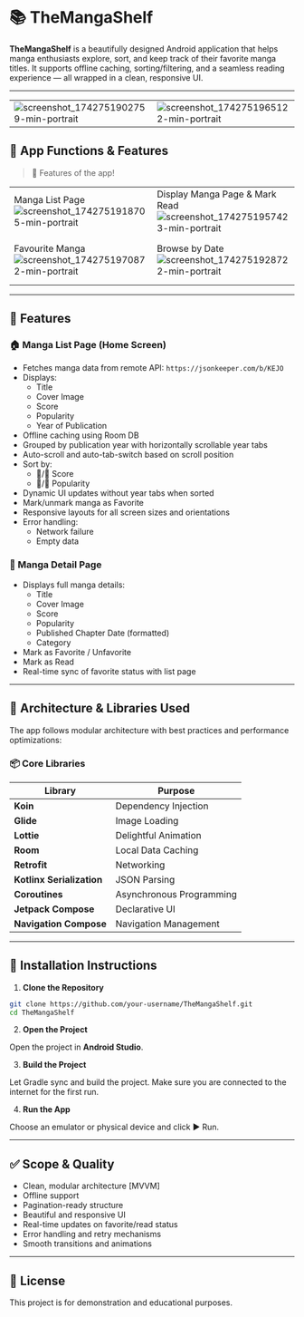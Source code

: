 # 📚 TheMangaShelf

**TheMangaShelf** is a beautifully designed Android application that helps manga enthusiasts explore, sort, and keep track of their favorite manga titles. It supports offline caching, sorting/filtering, and a seamless reading experience — all wrapped in a clean, responsive UI.

---



| | | |
|--|--|--|
| ![screenshot_1742751902759-min-portrait](https://github.com/user-attachments/assets/3d419f0b-6f0a-46cc-9b95-03c1129b3156) | ![screenshot_1742751965122-min-portrait](https://github.com/user-attachments/assets/b6759e58-c0d0-4fe1-b4d2-034286fdbf04) | ![screenshot_1742751918705-min-portrait](https://github.com/user-attachments/assets/511f42de-d049-4b5e-9a97-80ab86c4a006)| 


## 📸 App Functions & Features 

> 📌 Features of the app!

| | | |
|--|--|--|
| Manga List Page ![screenshot_1742751918705-min-portrait](https://github.com/user-attachments/assets/87de6e42-ff25-43f6-ae70-efd53cd104bb) | Display Manga Page & Mark Read ![screenshot_1742751957423-min-portrait](https://github.com/user-attachments/assets/c34c3f8c-58de-4cad-8b86-b561822c0bb3) | Sort Manga by [Score, Popularity]  ![screenshot_1742751938371-min-portrait](https://github.com/user-attachments/assets/e9ba521c-e2ac-4a6a-b77e-334fb12fa91f) |
| Favourite Manga ![screenshot_1742751970872-min-portrait](https://github.com/user-attachments/assets/177270fb-8898-4203-afd8-caab55162bd7) | Browse by Date ![screenshot_1742751928722-min-portrait](https://github.com/user-attachments/assets/1095ba20-9e28-4a98-afb9-e49c6273178a) |  Error Handling, Persistent Storege ![capture_1742752113213-min-portrait](https://github.com/user-attachments/assets/e906df8b-dea6-4fe3-ba49-4803342d740d) |




---
## 🚀 Features


### 🏠 Manga List Page (Home Screen)

- Fetches manga data from remote API: `https://jsonkeeper.com/b/KEJO`
- Displays:
  - Title
  - Cover Image
  - Score
  - Popularity
  - Year of Publication
- Offline caching using Room DB
- Grouped by publication year with horizontally scrollable year tabs
- Auto-scroll and auto-tab-switch based on scroll position
- Sort by:
  - 🔼/🔽 Score
  - 🔼/🔽 Popularity
- Dynamic UI updates without year tabs when sorted
- Mark/unmark manga as Favorite
- Responsive layouts for all screen sizes and orientations
- Error handling:
  - Network failure
  - Empty data

### 📄 Manga Detail Page

- Displays full manga details:
  - Title
  - Cover Image
  - Score
  - Popularity
  - Published Chapter Date (formatted)
  - Category
- Mark as Favorite / Unfavorite
- Mark as Read
- Real-time sync of favorite status with list page

---

## 🧱 Architecture & Libraries Used

The app follows modular architecture with best practices and performance optimizations:

### 📦 Core Libraries

| Library | Purpose |
|--------|---------|
| **Koin** | Dependency Injection |
| **Glide** | Image Loading |
| **Lottie** | Delightful Animation |
| **Room** | Local Data Caching |
| **Retrofit** | Networking |
| **Kotlinx Serialization** | JSON Parsing |
| **Coroutines** | Asynchronous Programming |
| **Jetpack Compose** | Declarative UI |
| **Navigation Compose** | Navigation Management |

---

## 📲 Installation Instructions

1. **Clone the Repository**

```bash
git clone https://github.com/your-username/TheMangaShelf.git
cd TheMangaShelf
```

2. **Open the Project**

Open the project in **Android Studio**.

3. **Build the Project**

Let Gradle sync and build the project. Make sure you are connected to the internet for the first run.

4. **Run the App**

Choose an emulator or physical device and click ▶️ Run.

---

## ✅ Scope & Quality

- Clean, modular architecture [MVVM]
- Offline support
- Pagination-ready structure
- Beautiful and responsive UI
- Real-time updates on favorite/read status
- Error handling and retry mechanisms
- Smooth transitions and animations

---

## 📜 License

This project is for demonstration and educational purposes.
